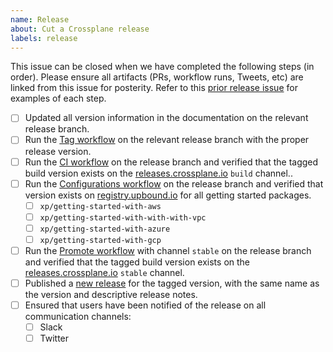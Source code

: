 ```yaml
---
name: Release
about: Cut a Crossplane release
labels: release
---
```


<!--
Issue title should be in the following format:

    Cut vX.Y.Z Release on DATE

For example:

    Cut v1.3.0 on June 29, 2021.

Please assign the release manager to the issue.
-->

This issue can be closed when we have completed the following steps (in order).
Please ensure all artifacts (PRs, workflow runs, Tweets, etc) are linked from
this issue for posterity. Refer to this [prior release issue][release-1.7] for
examples of each step.

<!-- Uncomment the following block only if cutting a minor release. -->
<!--
- [ ] Prepare the release branch at the beginning of [Code Freeze]:
  - [ ] Created the release branch.
  - [ ] Created and merged an empty commit to the `master` branch.
  - [ ] Run the [Tag workflow][tag-workflow] on the `master` branch with the next release candidate tag.
-->
- [ ] Updated all version information in the documentation on the relevant release branch.
- [ ] Run the [Tag workflow][tag-workflow] on the relevant release branch with the proper release version.
- [ ] Run the [CI workflow][ci-workflow] on the release branch and verified that the tagged build version exists on the [releases.crossplane.io] `build` channel..
- [ ] Run the [Configurations workflow][configurations-workflow] on the release branch and verified  that version exists on [registry.upbound.io] for all getting started packages.
  - [ ] `xp/getting-started-with-aws`
  - [ ] `xp/getting-started-with-with-with-vpc`
  - [ ] `xp/getting-started-with-azure`
  - [ ] `xp/getting-started-with-gcp`
- [ ] Run the [Promote workflow][promote-workflow] with channel `stable` on the release branch and verified that the tagged build version exists on the [releases.crossplane.io] `stable` channel.
- [ ] Published a [new release] for the tagged version, with the same name as the version and descriptive release notes.
- [ ] Ensured that users have been notified of the release on all communication channels:
  - [ ] Slack
  - [ ] Twitter
<!-- Uncomment the following block only if cutting a minor release. -->
<!--
- [ ] Updated the [releases table] in the `README.md` on `master`.
- [ ] Updated the current release version in the [Crossplane docs website repo].
- [ ] Updated the release branch reaching EOL with [docs removal directive].
- [ ] Request @jbw976 to remove the EOL docs version from Google Search
-->

<!-- Named Links -->
[releases.crossplane.io]: https://releases.crossplane.io
[registry.upbound.io]: https://cloud.upbound.io/browse
[new release]: https://github.com/crossplane/crossplane/releases/new
[releases table]: https://github.com/crossplane/crossplane#releases
[Crossplane docs website repo]: https://github.com/crossplane/crossplane.github.io
[docs removal directive]: https://github.com/crossplane/crossplane/pull/3003
[tag-workflow]: https://github.com/crossplane/crossplane/actions/workflows/tag.yml
[ci-workflow]: https://github.com/crossplane/crossplane/actions/workflows/ci.yml
[configurations-workflow]: https://github.com/crossplane/crossplane/actions/workflows/configurations.yml
[promote-workflow]: https://github.com/crossplane/crossplane/actions/workflows/promote.yml
[release-1.7]: https://github.com/crossplane/crossplane/issues/2977
[Code Freeze]: https://crossplane.io/docs/master/reference/release-cycle.html#code-freeze